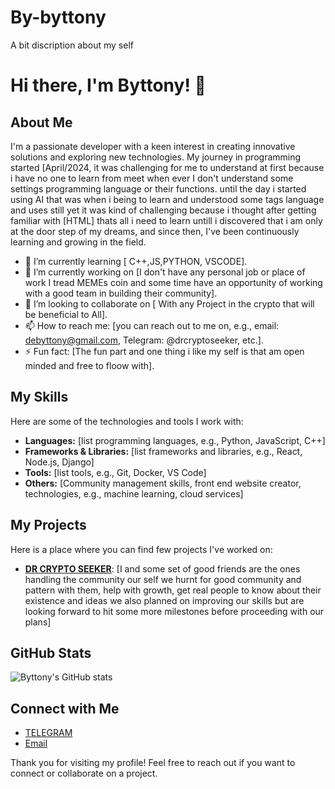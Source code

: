# By-byttony
A bit discription about my self 
# Hi there, I'm Byttony! 👋

## About Me
I'm a passionate developer with a keen interest in creating innovative solutions and exploring new technologies. My journey in programming started [April/2024, it was challenging for me to understand at first because i have no one to learn from meet when ever I don't understand some settings programming language or their functions. until the day i started using AI that was when i being to learn and understood some tags language and uses still yet it was kind of challenging because i thought after getting familiar with [HTML] thats all i need to learn untill i discovered that i am only at the door step of my dreams, and since then, I've been continuously learning and growing in the field.

- 🌱 I’m currently learning [ C++,JS,PYTHON, VSCODE].
- 🔭 I’m currently working on [I don't have any personal job or place of work I tread MEMEs coin and some time have an opportunity of working with a good team in building their community].
- 👯 I’m looking to collaborate on [ With any Project in the crypto that will be beneficial to All].
- 📫 How to reach me: [you can reach out to me on, e.g., email: debyttony@gmail.com, Telegram: @drcryptoseeker, etc.].
- ⚡ Fun fact: [The fun part and one thing i like my self is that am open minded and free to floow with].

## My Skills
Here are some of the technologies and tools I work with:

- **Languages:** [list programming languages, e.g., Python, JavaScript, C++]
- **Frameworks & Libraries:** [list frameworks and libraries, e.g., React, Node.js, Django]
- **Tools:** [list tools, e.g., Git, Docker, VS Code]
- **Others:** [Community management skills, front end website creator, technologies, e.g., machine learning, cloud services]

## My Projects
Here is a place where you can find few projects I've worked on:

- **[ DR CRYPTO SEEKER](https://t.me/Dr_cryptoseeker)**: [I and some set of good friends are the ones handling the community our self we hurnt for good community and pattern with them, help with growth, get real people to know about their existence and ideas we also planned on improving our skills but are looking forward to hit some more milestones before proceeding with our plans]

## GitHub Stats
![Byttony's GitHub stats](https://github-readme-stats.vercel.app/api?username=byttony&show_icons=true&theme=radical)

## Connect with Me
- [ TELEGRAM ](t.me/JrCryptoSeeker)
- [Email]( debyttony@gmail.com)

Thank you for visiting my profile! Feel free to reach out if you want to connect or collaborate on a project.

